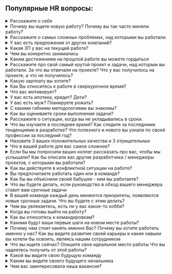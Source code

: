 ## Популярные HR вопросы:

<details>
<summary>Расскажите о себе</summary>

***
`Самопрезентация` `Всегда`

**❔ Зачем спрашивают?**
1. Узнать о том, чего нет в резюме
2. Увидеть, как вы излагаете мысли
3. Понять, что важно для вас
4. Расслабить перед дальнейшими вопросами

**✅ Как отвечать**
> План рассказа:  
> 1. Вводная - как выбрал профессию и чему учился.
> 2. Основные проекты, команды и моя роль в них.
> 3. В чем мои сильные стороны.
> 4. Чего хочу и почему хочу к вам.

> 💡 Советы
> 1. Уложите рассказ в 2-3 минуты. Говорите спокойно, но энергично.
> 2. Не используйте сложные термины
> 3. Нужно рассказывать коротко, емко и только то, что важно работодателю.

**❌ Как не надо отвечать**
1. “Я программист.”, “Я Все написал в резюме” - проще сразу послать их куда подальше и сэкономить время.
2. Тупо перечислять места работы и вашу роль - скучно, бесполезно.
3. Пересказывать всю вашу жизнь - 90% работодателей даже не волнует, закончили ли вы ВУЗ.

***
</details>

<details>
<summary>Почему вы ищете новую работу? Почему вы так часто меняли работу?</summary>

***
`Вопрос с подвохом` `Всегда`

**❔ Зачем спрашивают?**
1. Поможет понять, чего вы хотите и чего избегаете.
2. Оценить, “не бегунок ли ты часом”.
3. Узнать, из-за чего вы можете уволиться опять и можно ли этого избежать.
4. Можно услышать про конфликт и действия кандидата, пытался ли он решить проблему.

**✅ Как отвечать**
> Покажите ответом что хотите развития и что именно у этого работодателя сможете расти. Также убедите его, что увольняетесь редко и по серьезным причинам, которые не повторятся вновь или не зависят от вас.

> Пример ответа: “Я уже два года работаю в компании над проектом банкинга, знаю вдоль и поперек весь код. Задачи выполняю быстрее чем планировалось. Челенджей нет, а хочется. Я несколько раз ходил к руководителю, чтобы обсудить это. Новых проектов не намечается”

**❌ Как не надо отвечать**
1. “Попросили уйти”, “На самом деле меня увольняют”. Не убеждайте будущего работодателя, что с вами что-то не так.
2. “В компании одни п**сы”. Такой ответ говорит о том, что вы не можете сработаться с людьми, и это повторится.
3. “На моё место взяли другого разработчика” - похоже вы сотрудник с проблемами, раз вас решили заменить другим.
4. “3 года не повышают ЗП” - а почему? Вы не справляетесь? Лучше сказать, что “нет развития”.
5. “Вы - компания мечты. Всегда хотел к вам”. В ваших интересах показать что у вас есть ещё предложения и за вас нужно побороться.

***
</details>

<details>
<summary>Расскажите о самых сложных проблемах, над которыми вы работали.</summary>

***
`Вопрос с подвохом` `Часто`

**❔ Зачем спрашивают?**
1. Умение работать в нестандартных условиях или в сжатые сроки.
2. Понять реальный уровень компетенций. Без опыта невозможно подробно рассказать о проблемах и нюансах.
3. Понять насколько сложные перед вами стояли задачи, как вы их решали

**✅ Как отвечать**
> Здесь хотят услышать подход к решению проблем.
> 1. Вспоминайте какую-то срочную, сложную задачу.
> 2. Объясняете, почему она важна и почему сложна.
> 3. Рассказываете, как разбирались в проблеме.
> 4. Как в итоге решили.

**❌ Как не надо отвечать**
Любой отказ рассказывать будет воспринят негативно.
Случай, который вы решили в течение дня - недостаточно круто прозвучит.

***
</details>

<details>
<summary>У вас есть предложения от других компаний?</summary>

***
`Вопрос с подвохом` `Часто`

**❔ Зачем спрашивают?**
Рекрутеры задают этот вопрос, чтобы узнать сколько у них времени на обратную связь. Также пытаются понять насколько вы востребованы и есть ли у работодателя конкуренты.

**✅ Как отвечать**
> “Да, есть другие интересные предложения, но хочу рассмотреть ваш вариант, потому что...".  
> Подумайте и запишите ответ, например: у вас крутой проект, сильная команда, правильная культура.  
> Работодатель должен чувствовать, что конкурирует с другими предложениями. И что у него мало времени на хантинг. Как в маркетинге и продажах это подталкивает человека захотеть “купить” здесь и сейчас.  
> Если есть офферы - говорите, что компании ждут ответа до определенной даты. Если нет - говорите, что есть. Никто не имеет права требовать назвать имя компании, расскажите в общем - этого достаточно.

**❌ Как не надо отвечать**
1. Не говорите что получили уже 15 предложений и будете выбирать. Во-первых, непонятно сколько времени уйдет на выбор. Во-вторых, вы говорите работодателю чтобы он не рассчитывал на вас, так как конкурентов много.
2. Не критикуйте другие предложения, это понизит вашу ценность. Работодатель перестает чувствовать конкуренцию и понимает что можно прогибать, например по деньгам.
3. Не говорите, что постоянно в поиске и что регулярно зовут на собеседования. Работодатель подумает, что вы так же легко уйдете из его компании.

***
</details>

<details>
<summary>Какая ЗП у вас на текущей работе?</summary>

***
`Вопрос с подвохом` `Часто`

**❔ Зачем спрашивают?**
1. HR или будущий руководитель ищет повод, чтобы поторговаться и скинуть оклад, прежде чем сделать оффер.
2. Если текущая ЗП больше того, что они готовы предложить - закончить собеседование и сэкономить всем время.

**✅ Как отвечать**
> Называйте сумму в 85-90% от той, которую вы хотите получить в оффере. Например, сейчас получаете 50 т.р., верите, что эта компания согласиться на 120 т.р. - отвечайте “сейчас получаю 100 т.р.”.

**❌ Как не надо отвечать**
"Это коммерческая тайна", "А какая вам разница?"

***
</details>

<details>
<summary>Чем вы конкретно занимались</summary>

***
`Вопрос с подвохом` `Всегда`

**❔ Зачем спрашивают?**
Если вы ответили плохо на вопрос: "Что вы делали на прошлом месте", то собеседующим не понятно, чем именно занимались вы. Есть сомнения, что вы делали ценную для этой вакансии работу...

**✅ Как отвечать**
> Делайте акценты на задачах, которые релевантны текущей вакансии.  
> Надежный способ успокоить интервьюера - сказать "70% времени разрабатывал новый функционал, 20% - багфиксы и продумывание архитектуры, 10% митинги и бюрократия"

**❌ Как не надо отвечать**
"Половину времени настраивал среду для работы, доступы, участвовал в митингах"

***
</details>

<details>
<summary>Каким достижением на прошлой работе вы можете гордиться</summary>

`Вовлеченность` `Часто`

***

**❔ Зачем спрашивают?**
> Интервьюер пытается понять как вы относитесь к своей работе. Если кандидат рассказывает о результатах, то скорее всего он увлечен работой и может сопоставить свои действия и результат для компании. От таких людей можно ждать новых достижений.
Человеку, который работает 40 часов в неделю и только двигает в джире таски от менеджера, будет сложно ответить на этот вопрос. Работодатель поймет что кандидат просто “рабочие руки”, ожидать от него свершений не стоит. Такому можно предложить оклад поменьше.

**✅ Как отвечать**
> 1. Вспоминайте какие сложные задачи решили. Которые требовали обучения, дополнительного времени, ресурсов.
> 2. Упаковывайте результат в метрики, и описывайте конкретными словами: сократил расходы на; внедрил практику или технологию X; вырос до мидла за 2 месяца; обучил трех стажеров за 3 месяца - устроились джунами к нам; разработал архитектуру модуля/приложения X;

> Примеры хорошего ответа:
>1. “В компании не было юнит-тестирования. Я провел анализ подходящих фреймворков, подготовил материалы, рассказал всем на презентации и начал обучать людей. Практику успешно внедрили, чем я и горжусь.”
>2. “Была проблема с деплоем, разобрался в docker-е, перевел проект на него. Теперь без проблем можно деплоить проект на любую систему и не устанавливать кучу зависимостей. Быстрее разворачиваем проект для новых разработчиков”

**❌ Как не надо отвечать**
> 1. “Обучал/разрабатывал/делал” - важен результат, а не процесс. САМЫЙ популярный косяк. “Делал” трактуется как “тратил на это время и не факт, что получилось”. Приоритет и лучшие условия у программиста который: разработал, создал, запустил, внедрил.
> 2. ”Есть работа и я ее просто выполнял” - от любого человека в IT ждут большего. Унылый, неинициативный кандидат редко нужен. А если и нужен, то платить будут соответствующе и при случае - заменят
> 3. “Ничего, но теперь то буду стараться” - нет, не будешь. Если вчера не делал, завтра тоже не будешь. Измениться что-то может, на очень маловероятно и не факт, что в лучшую сторону.
> 4. “Горжусь сыном/дочкой” - это здорово, но услышать хотят больше про профессию.

***
</details>

<details>
<summary>Расскажите про свой самый крутой проект и задачи, над которым вы работали. За что вы отвечали на проекте? Что у вас получилось на проекте, а что не получилось?</summary>

`Вовлеченность` `Редко`

***

**❔ Зачем спрашивают?**
> Понять, что вас по - настоящему драйвит на работе. Какие задачи нравится решать. Узнать точки соприкосновения с той должностью, на которую вы хотите попасть

**✅ Как отвечать**
> От вас хотят услышать драйвовую историю. Берите за основу 5 составляющих любого проекта:
> 1. Техническая часть
> 2. Бизнесовая часть
> 3. Команда
> 4. Процессы
> 5. Успех проекта

**❌ Как не надо отвечать**
> "Обычный проект, ничего особенного не было" - унылый разговор к хорошему офферу не приведет

***
</details>

<details>
<summary>Какую зарплату вы хотите?</summary>

`Вопрос с подвохом` `Всегда`

***

**❔ Зачем спрашивают?**
> Почти всегда это уточняющий вопрос. В резюме вы уже указали зарплату. Вопрос задают в конце собеседования, чтобы уставшего вас прогнуть на меньшие деньги. Если вакансия очень интересная - можно назвать минимум который вы готовы обсуждать. Но если всем все понравилось, то просите столько сколько хотели, или больше.

**✅ Как отвечать**
> Это зависит от нескольких факторов, которые мы еще не обсуждали. Например, соц.пакет и другие льготы, а также от нематериальных факторов. Скажите, какой диапазон зарплат и социальный пакет ваша компания может предложить?
> Основываясь на уровне моей компетенции и опыта, я открыт для обсуждения зарплаты от ...

**❌ Как не надо отвечать**
> "Я уже согласен на любую зарплату — надоело ходить по собеседованиям". "Миллион евро." - вы разговариваете с человеком, который собеседований провел с 50 раз больше, чем вы. Несмешная шутка. "Я недавно взял ипотеку/кредит...". "Мой друг устроился на 300 000, я тоже столько хочу"

***
</details>

<details>
<summary>Как Вы относитесь к работе в сверхурочное время?</summary>

`Вопрос с подвохом` `Редко`

***

**❔ Зачем спрашивают?**
> Руководитель хочет убедиться, что вы будете бесплатно работать лишние 20-30 часов в неделю. Те, у кого не приняты сверхурочные, задавать этот вопрос не будут. Делайте выводы, хотите ли тут работать. Прежде чем отвечать - решите для себя, готовы ли вы круглосуточно пахать в этой компании. Если не готовы - говорите: “Отношусь негативно”.
> Перед интервью найдите людей, которые работают в этой компании или команде. Расспросите их о культуре и, как часто они работают не по 8 часов, а по 14. Выясните почему так происходит. 100%, что люди ответят и расскажут. Также посмотрите отзывы на ресурсах: otzovik, otrude и т.д. Можно много интересного прочитать о работодателе.

**✅ Как отвечать**
> 1. Покажите работодателю, что лояльны к сверхурочным, когда это нужно. “Если дедлайн - то могу задержаться ради проекта”
> 2. Задайте встречный вопрос - “как часто вы работаете сверхурочно”, “как оплачиваются эти часы”. Если у интервьюера бомбанет от вопросов, стоит задуматься - нужно ли работать в этой компании)

**❌ Как не надо отвечать**
> Спорный ответ: “На прошлых местах работал по 14 часов” - чаще это поймут как плюс, показывающий мотивацию и производительность, но иногда и негативно воспримут.
> Плохо: “Да, конечно, по двойной ставке” - если компания практикует переработки и не платит за них - вы выбываете. А если платит - эти деньги вы все равно получите. В обоих случаях ответ не покажет вас с лучшей стороны.

***
</details>

<details>
<summary>Что вас мотивирует?</summary>

`Мотивация` `Часто`

***

**❔ Зачем спрашивают?**
> Лучше понять вашу личность, стиль работы и квалификацию, а также определить, подходите ли вы для этой должности, команды и культуры.

**✅ Как отвечать**
> Меня мотивирует работа над крутым проектом/продуктом - прям как у вас.
> Меня мотивирует работа в крутой команде - прям как у вас.
> Меня мотивирует работа с крутыми процессами - прям как у вас.
> Ищите точки соприкосновения с компанией - ваc мотивирует то, что уже есть в этой компании.

**❌ Как не надо отвечать**
> "Только увеличение заработной платы" - все хотят больше денег. Но если это первое, что вы скажете , с вами не интересно продолжать.
> "Когда приезжаю домой, меня встречают жена и дочка" - в контексте разговора о приеме на работу профессионала услышать такое - не в тему.

***
</details>

<details>
<summary>У вас есть ипотека, кредит? Дети?</summary>

`Плохой вопрос` `Редко`

***

**❔ Зачем спрашивают?**
> Целая каста руководителей считают, что человек с кредитами, семьей, ипотекой - будет лоялен и привязан к компании. А еще в “болотах” считается, что ипотечникам можно ЗП не поднимать - они осторожнее меняют работу, ведь там испытательный срок, неизвестная компания, ЗП может оказаться серой, да и банально сил нет по собеседованиям ходить.
> Для IT компании такой вопрос - плохой знак.

**✅ Как отвечать**
> Честный ответ. Из подобных вопросов можно и нужно извлечь выгоду для себя. Если вопрос задаёт ваш будущий руководитель - ответьте честно, а затем поинтересуйтесь почему ему интересно знать такие подробности. Узнаете с кем вам придется работать)

**❌ Как не надо отвечать**
> Единственный неправильный вариант - увиливать и грубить в ответ.

***
</details>

<details>
<summary>У вас есть муж? Планируете рожать?</summary>

`Плохой вопрос` `Редко`

***

**❔ Зачем спрашивают?**
> Опасаются потерять деньги и время, потому что декретница или молодая мама может быть проблемой.

**✅ Как отвечать**
> Хотите ли вы в декрет сейчас или нет - в любом случае выгодно убеждать, что в декрет в ближайшие годы вы не уйдете. Главное, нельзя задумываться в ответ на этот вопрос. Уверенно и быстро отвечайте “нет, пока не думала о детях”; “Хочу строить карьеру”, “Через 3 года собираемся взять свое жилье в ипотеку, тогда и подумаем”;

**❌ Как не надо отвечать**
> Единственный неправильный вариант - увиливать и грубить в ответ.

***
</details>

<details>
<summary>С какими гибкими методологиями вы знакомы?</summary>

`Опыт Agile` `Редко`

***

**❔ Зачем спрашивают?**
> Просто хотят понять какой у вас опыт. К гибким подходам положительно относятся во многих компаниях. Пока вы будете обсуждать этот вопрос, работодатель поймет ваше отношение к такому стилю работы.

**✅ Как отвечать**
> Почитайте про Kanban, SCRUM, XP. Выпишите ключевые моменты. Запомните хотя бы 1/3 из материала - уже будете круче чем большинство кандидатов.

**❌ Как не надо отвечать**
> Не работал, не знаю ничего
"Работал по скрам, но у нас было говеный скрам. Щас я расскажу как надо на самом деле".

***
</details>

<details>
<summary>Как вы оцениваете сроки выполнения задачи?</summary>

`Планирование` `Часто`

***

**❔ Зачем спрашивают?**
> 1. Кандидат способен сам оценить задачу?
> 2. Как кандидат коммуницирует с командой при оценке
> 3. Как часто кандидат попадает в оценку

**✅ Как отвечать**
> Пишу план, выделяю непонятные вещи, выясняю что является целью, накладываю риски -> получается оценка

**❌ Как не надо отвечать**
> "я не оценивал, проджект приносил задачу - я ее делал по факту."
"За сроки я не отвечал".

***
</details>

<details>
<summary>Расскажите о ситуации, когда вы не укладывались в сроки.</summary>

`Планирование` `Часто`

***

**❔ Зачем спрашивают?**
> В разговоре о сорванных сроках выясняется много интересного о кандидате. Проверяем уже конкретный опыт, знания и поведение в конкретных рабочих задачах.
> 1. Серьезно ли относитесь к обязательствам перед другими.
> 2. Как понимаете, что не укладываетесь в сроки.
> 3. Не мешает ли гордость признать про*б, а главное, сделать выводы.
> 4. Даете ли свою оценку, если чужая неверна.
> 5. Умеете ли планировать и оценивать сроки.
> 6. Что будете делать, чтобы исправить ситуацию.
> 7. Чем готовы пожертвовать, чтобы успеть.

**✅ Как отвечать**
> Ключевые шаги, при сорванных сроках:
> 1. Оценить новый срок и учесть ошибки
> 2. Предупредить руководителя
> 3. Предложить конкретные действия:
   а) Привлечь помощь;
   б) Работать сверхурочно;
   в) Договориться и сдвинуть срок;
   г) Изменить постановку задачи, состав работ;
   д) Отказаться от менее приоритетных задач;
> 4. Предупредить людей, чья работа зависит от завершения вашей работы
> 5. Первым делом брать в работу ту часть задачи, которая самая рискованная и непроработанная.

> Пример хорошего ответа: “Считаю что такие ситуации нормальны в нашей работе. Часто приходиться работать с задачами высокой неопределенности и тут главное держать в курсе команду и заинтересованные стороны. Когда подобные ситуации происходят, я рассказываю о проблеме команде и руководителю, дальше решаем, нужно ли привлечь помощь, изменить сроки или упростить задачу. Например, перенести часть функционала в следующий релиз.”

**❌ Как не надо отвечать**
> 1. “Во всем виновато НАТО/кризис/отдел тестирования, аналитики и т.д.” - винить окружающих это неконструктивно и бесполезно. Покажите умение решать проблемы, а не создавать новые.
> 2. “Мне спустили срок сверху” - даже в таком случае надо уметь доказать свою оценку и риски через аргументы.
> 3. “Да, но это не моя проблема. Сделаю, когда сделаю.” - комментарии не требуются)

***
</details>

<details>
<summary>Что вы изучаете в последнее время? Как следите за последними тенденциями в разработке? Что полезного и нового вы узнали по своей профессии за последний год? </summary>

`Работа над собой` `Часто`

***

**❔ Зачем спрашивают?**
> 1. Как вы улучшаете свои навыки и знания прямо сейчас
> 2. Насколько ваши интересы в плане развития совпадают

**✅ Как отвечать**
> 1. Подготовьте план развития, со сроками, целями, темами, скилами и т.д. Интервьюеры ссутся от радости когда слышат о таком. Да и само упражнение полезное.
> 2. Рассказывайте о вещах которые пригодятся работодателю: переписывают legacy? Скажите что как раз разбираетесь и тестируете тонкости новой версии.
>3. Расскажите о книгах, статьях, онлайн курсах, видео с youtube, паттернах которые изучили и т.д. Ограничений нет.

> Как быть если вы не развиваетесь:
> 1. Рассказывайте о том что изучали год, два, три назад. Освежите память, чтобы казалось, что вы неделю назад закончили изучать тему.
> 2. Посмотрите, что в тренде по специальности: книги, статьи, курсы, либы... Почитайте один вечер - на интервью скажете что уже две недели изучаете.

**❌ Как не надо отвечать**
> “Ничего не учу. Все что мне нужно - уже знаю”
> “Последние месяцы/годы нет времени: семья, работа и переезд” - Так говорят те, кто никогда и не прилагал усилий на развитие. Исключения бывают редко.
> “Учу английский, чтобы наконец-то уехать в Америку, как только получится” = “я к вам временно”.

***
</details>

<details>
<summary>Назовите 3 ваших положительных качества и 3 отрицательных</summary>

`Работа над собой` `Часто`

***

**❔ Зачем спрашивают?**
> 1. Вас сравнят с другими кандидатами и выберут того, кто больше подходит по культуре, духу и т.п.
> 2. Отсеивание неадекватов. 10% кандидатов на этом вопросе бракуются.
> 3. Проверяют насколько вы способны в самоанализ. Если нанимают спеца надолго и на вырост, это хорошо поднимает вас в глазах работодателя.

**✅ Как отвечать**
> Плюсы - составьте список важных качеств на подобной позиции или в этой компании. Ищите вдохновение в описании вакансии. Например:
> 1. "Постоянно развиваю свои компетенции".
> 2. “Беру и делаю - разберусь и найду информацию для решения любой задачи”.
> 3. “Всегда добиваюсь результата”.

> Минусы - выбирайте некритичные организационные или технические вещи. И обязательно рассказывайте как планируете их устранять.
> 1. “Излишне дотошен, но учусь находить компромисс“.
> 2. “Не люблю заниматься рутинной, поэтому тщательно выбираю компанию, в которой буду работать”.
> 3. “Пока что у меня мало навыков в работе с БД, как раз прохожу курс”.

**❌ Как не надо отвечать**
> “часто опаздываю”, “шлю на х*й если не могу договориться”, “не делаю задачу, если она мне не нравится”, “буду занозой в попе. если что - уволюсь и уведу сотрудников”.

***
</details>

<details>
<summary>Что в вашей работе для вас самое сложное?</summary>

`Работа над собой` `Редко`

***

**❔ Зачем спрашивают?**
> 1. Какие слабые стороны вы видите в своих навыках.
> 2. Что вы делаете, чтобы исправить это.

**✅ Как отвечать**
> Проведите параллель с вашим планом развития, чтобы показать, что решаете эти сложности. Например: "Пару месяцев назад понял, что плаваю в работе с базами данных. Занёс это в свой план развития и сейчас как раз прохожу курс на эту тему"

**❌ Как не надо отвечать**
> "Работать с людьми" - хоть и честно, это существенный минус
> "Работать весь день"
> "Делать задачи, которые я не хочу делать" - если это упомянули, значит не редкость, значит будет проблемой

***
</details>

<details>
<summary>Если бы мы попросили ваших коллег рассказать про вас, чтобы мы услышали? Как бы описали вас другие разработчики / менеджеры проектов, с которыми вы работали?</summary>

`Работа с людьми` `Часто`

***

**❔ Зачем спрашивают?**
> 1. Оценивается умение и стремление работать в команде.
> 2. Собираете ли вы фидбек по своей работе.
> 3. Осознаете ли моменты, где вы недостаточно хорошо справляетесь.

**✅ Как отвечать**
> "Я периодически спрашиваю про это своего менеджера, тим лида, ментора. Получаю конструктивный фидбек. Им нравится то, что я постоянно развиваюсь; ответственно отношусь к своим задачам и срокам; стараюсь во благо проекта; всегда готов помочь коллегам;"

**❌ Как не надо отвечать**
> Не говорите про негатив - вообще. Рассказывать, почему вам никогда не давали фидбек - не надо.

***
</details>

<details>
<summary>Как вы действуете в конфликтной ситуации на работе?</summary>

`Работа с людьми` `Редко`

***

**❔ Зачем спрашивают?**
> 1. Отсеять опасных неадекватов. Да, в IT тоже иногда бьют друг другу лица.
> 2. Отсеять проблемных сотрудников и исключить ходячую головную боль.
> 3. Действительно хотят понять как вы будете действовать в конфликтной ситуации, есть ли у вас навык выхода из них.
> 4. Прощупывают ваши способности строить отношения в принципе, что кратно влияет на эффективность и раскрывается в вашем ответе на вопрос.

**✅ Как отвечать**
> 1. Говорить, что вы развивали конфликт не стоит.
> 2. Показывайте, что вы за мирное решение и что с вашим приходом конфликтов станет меньше.
> 3. Расскажите, что попав в конфликт вы:
   а) Ставите себя на место другой стороны;
   б) “Открыты к разговору”;
   в) Готовы признавать ошибки;
   г) Находите компромисс в диалоге;
   д) Просите совета у руководителя и других коллег, если нужно;
   е) Заранее строите доверительные отношения с людьми, чтобы конфликтов было меньше;
   ж) Только если предыдущие пункты не сработали, а проблема как риск для проекта осталась, обращаетесь за помощью.
> 4. Интервьюер должен услышать, что победила дружба.
> 5. Без заготовленного заранее кейса вам будет сложно на ходу правильно себя показать - запишите пару ситуаций.

**❌ Как не надо отвечать**
> “После работы я поговорил бы с ним как мужчина с мужчиной”, “Выскажу руководителю в лицо все что о нем думаю”, “Почти всегда я прав, нужно это доказать любыми силами”

***
</details>

<details>
<summary>Вы предпочитаете работать один или в команде?</summary>

`Работа с людьми` `Часто`

***

**❔ Зачем спрашивают?**
> От любого сотрудника ждут способности и желания выстроить неконфликтные рабочие отношения с кем угодно.
> Изолированных от людей ролей в IT нет. Всегда нужно с кем то совместно работать.
> От кандидата ожидают умение работать и так и так.
> 1. Когда надо решить задачу и выполнить цель - вы способны сделать это самостоятельно без постоянного дергания команды.
> 2. Вы можете весь день просидеть в парном кодинге. При этом не умереть, не поругаться с коллегой и вместе добиться результата.
> 3. Если у вас проблема, которая мешает двигаться дальше, и вы понимаете что не решите её сами - вы не будете сидеть ещё 3 дня один на один с задачей, пока начальник не спросит и не узнает грустную новость

**✅ Как отвечать**
> Пример: “Доводилось работать над проектом самостоятельно, но я считаю, что в команде работа идет продуктивнее. Потому что команда мотивирует делать больше и лучше, всегда есть с кем посоветоваться и у кого поучиться. Мне нравится помогать своей команде и достигать общего результата.”

**❌ Как не надо отвечать**
> 1. “Мне не нужна команда, я все делаю сам” - этот вопрос не про компетенции. Так вы покажете, что не понимаете зачем нужны отношения в коллективе.
> 2. “Не люблю людей. Совсем” - согласен, люди г*вно. Но как говорил мой дед: “я твой дед мы живем в социуме, а не в лесу”;
> 3. “Мне работается лучше, когда меня не отвлекают и я могу сконцентрироваться” - у всех так. Но вопрос - “Вы с людьми работать можете?”, и вам нужно убедить человека, что можете.

***
</details>

<details>
<summary>Как бы вы объяснили своей бабушке - кем вы работаете? </summary>

`Работа с людьми` `Редко`

***

**❔ Зачем спрашивают?**
> Навыки коммуникации и взаимодействия. Иногда бывает важно понять - насколько кандидат может излагать свои мысли доступным языком, а не в технических терминах.

**✅ Как отвечать**
> Постарайтесь дать максимально лёгкий и доступный для понимания ответ.

**❌ Как не надо отвечать**
> Начать объяснять теорию так, как написано в умных книжках.

***
</details>

<details>
<summary>Что вы будете делать, если руководство в обход вашего менеджера ставит вам срочные задачи</summary>

`Работа с людьми` `Редко`

***

**❔ Зачем спрашивают?**
> Ответ на вопрос покажет ваше отношение к такому стилю работы. Существуют адекватные способы с этим работать. Но умеете ли вы?

**✅ Как отвечать**
> "Это нередкая и нормальная ситуация, с которой можно работать.
Мои задачи при этом:
> 1) Уметь перестроиться и быстро дать результат, когда это нужно
> 2) Показывать прозрачность моей работы, чтобы мой руководитель легко и эффективно принимал решение, что важнее
> 3) Оповещать всех, кто ждет результата моей работы, об изменениях в приоритетах и сроках

> Если приносят очевидно сверхсрочную задачу - оповещу остальных и руководителя, а затем пойду и сделаю.
> Если дают умеренно срочную задачу - обсужу с руководителем, затем сообщу о сроке решения.
> Когда нет возможности посоветоваться - расспрошу побольше и сам изменю приоритеты.
> В КАЖДОМ таком случае буду напоминать, что продуктивнее ставить задачи через моего руководителя."

**❌ Как не надо отвечать**
> "Буду работать 24 на 7", "Уволюсь"

***
</details>

<details>
<summary>В вашей команде каждый день меняются приоритеты, появляются новые срочные задачи. Что вы будете с этим делать?</summary>

`Работа с людьми` `Редко`

***

**❔ Зачем спрашивают?**
> Такие ситуации действительно бывают. Главное чтобы это не было постоянным режимом работы.
> 1. Умеете ли вы договариваться с другими людьми в компании
> 2. Как вы приоритезируете свои задачи

**✅ Как отвечать**
> Обсуждаю с менеджером ситуацию. Подсвечиваю риски по текущим задачам, рассказываю сколько осталось. Если решаем что задача действительно горит - оповещаю остальных, что их задача будет сделана позже, объясняю почему.

**❌ Как не надо отвечать**
> "Не смогу так работать"

***
</details>

<details>
<summary>Чем вы увлекаетесь, есть ли у вас какое-то хобби? </summary>

`Увлечения` `Редко`

***

**❔ Зачем спрашивают?**
> 1. Понять уровень социализации - насколько вы умеете строить отношения с другими людьми
> 2. Понять умеете ли вы вообще отдыхать от работы. Если нет, то потенциально вы либо уже словили перегорание, либо скоро словите

**✅ Как отвечать**
> Просто расскажите чем увлекаетесь в свободное время. Главное не затягивайте - не нужно 15 минут описывать ваше восхождение на эверест. Желательно упомянуть про подвижные, спортивные, а также социальные вылазки. 2 раза сходили на пейнтбол - "хожу с друзьями на пейнтбол". "Танки" тоже можно упомянуть, это не плохо.

**❌ Как не надо отвечать**
> 1. "Работа - это мое главное хобби" - HR может и зайдет такой ответ, но любой адекватный руководитель понимает что вы можете сгореть в любой момент.
> 2. "Выхожу из дома 1 раз в неделю" - имеете право, но немало людей негативно отнесутся, к сожалению.
> 3. "Люблю своих друзей. Мы часто разговариваем о боге. Вот вам кстати буклетик"

***
</details>

<details>
<summary>Когда вы готовы выйти на работу?</summary>

`Формальность` `Часто`

***

**❔ Зачем спрашивают?**
> Работодатель проверяет насколько активно вы ищете работу. Говорите как есть. Обычно, компаниям не интересно ждать 3 месяца, пока вы закончите проект и передадите дела. К тому же, на практике таких кандидатов можно не дождаться.

**✅ Как отвечать**
> 1) Если Вы решили выйти на работу как можно быстрее, так и говорите: Я готов выйти на работу уже с завтрашнего числа. Когда вы хотите, чтобы я начал?
> 2) Если же Вам надо отрабатывать 2 недели на старой работе, говорите точную дату, с которой сможете начать работать.

**❌ Как не надо отвечать**
> "Я не знаю, я ещё не говорил об этом со своим руководством" - нужна уверенность, иначе сделают пометку "сам не знает когда выйдет, будет мозг иметь"

***
</details>

<details>
<summary>Как вы относитесь к командировкам?</summary>

`Формальность` `Редко`

***

**❔ Зачем спрашивают?**
> Подвоха тут нет. Хотят понять можно ли отправлять вас по командировкам и как часто

**✅ Как отвечать**
> Отвечайте как есть. Отличный повод узнать, часто ли нужно будет ездить. Если вам не подходит - лучше не идти к ним.

**❌ Как не надо отвечать**
> Не надо врать или приукрашивать: "Если X2 к ЗП + командировочные + доп отпуск, то подумаю" - осторожно узнайте про условия, но не вставайте в агрессивную позу сразу.

***
</details>

<details>
<summary>Какими будут ваши первые шаги на новом месте работы?</summary>

`Планирование` `Редко`

***

**❔ Зачем спрашивают?**
> Очень сложный вопрос. Задают кандидатам на позиции senior и выше.
Ожидают, что вы покажете полное понимание ситуации (хоть и без деталей). Критично попасть в их ожидания.

**✅ Как отвечать**
> К такому вопросу нужно готовиться. Выясните потребности работодателя:
> 1. Изучите описание вакансии
> 2. Распросите рекрутера при первом созвоне
> 3. Задавайте вопросы на собеседовании

> Основные направления, над которыми нужно работать в любой компании:
> 1. Техника - аудит системы
> 2. Понять что по команде. Кого обучать, кого нанимать
> 3. Выстроить базовые внутренние и внешние отношения
> 4. Инфраструктура, DevOps
> 5. План разработки - сроки, стоимость, состав команды

> Костяк, шаблон ответа можно заготовить заранее. 75% повторяется, надо потренироваться.

**❌ Как не надо отвечать**
> "Не знаю", "Буду делать что скажут." "Все нахрен переделаю, вы говно, я знаю как надо - научу"

***
</details>

<details>
<summary>Почему нам стоит нанять именно Вас? Почему вы хотите работать именно у нас? Как вы видите развитие своей карьеры и какие навыки вы хотели бы освоить, являясь нашим сотрудником</summary>

`Сочетание ваших планов и опыта с планами и потребностями компании` `Редко`

***

**❔ Зачем спрашивают?**
> 1. Услышать что-то новое и ключевое о кандидате, что повлияет на решение.
> 2. Оценить способность аргументировать и убеждать.
> 3. Понять, а сильно ли кандидат заинтересован в работе.

**✅ Как отвечать**
> Нужно как в продажах - говорить больше о клиенте и меньше о себе. Убеждайте, что вам нравятся культура, проекты, люди, которым приносят пользу эти проекты, подход компании к работе и сотрудникам.

> Выпишите себе следующие пункты и найдите на них ответы. Ищите в описании вакансии или спрашивайте у HR при первом созвоне. Много инфы можно накопать почитав о компании:
> 1. Их инструменты и технологии
> 2. Как устроены процессы в компании/команде, состав команды
> 3. Цели проекта/продукта
> 4. Обучение сотрудников
> 5. Чем предстоит заниматься
> 6. Каким видят идеального кандидата.Например, “многозадачен”
> 7. Какие задачи стоят в ближайшее время: “оптимизация системы”

> Пример ответа: “У вас используются React, Redux, Saga, Typescript и Git - со всем этим работал и поэтому подхожу на эту роль. Вы работаете удаленно, а я уже давно работаю на удаленке и поэтому продуктивно включусь в процесс. У вас небольшая продуктовая команда, поэтому нужен человек, который сможет настроить CI, среду, что-то сверстать, я как раз могу этим заняться.”

**❌ Как не надо отвечать**
> 1. “Хочу как можно быстрее вырасти в лида, поэтому буду очень стараться” - не факт, что работодателю это нужно. Будьте аккуратны рассказывая об амбициях.
> 2. ”Сами скажите”, ”А я пока не знаю”, “Это вы меня позвали” - никто не любит неподготовленных выпендрежников.
> 3. “Я педантичный, дотошный, мотивированный, ответственный, коммуникабельный и бла бла бла…” - не интересно, не информативно.
>4. "Буду работу работать"

***
</details>

<details>
<summary>Что вы ищите сейчас? Опишите свое идеальное место работы
Что вы надеетесь получить от этой работы?</summary>

`Сочетание ваших планов и опыта с планами и потребностями компании` `Всегда`

***

**❔ Зачем спрашивают?**
> 1. Узнать ожидания кандидата
> 2. На что кандидат обращает внимание при выборе компании
> 3. Насколько текущие условия подойдут кандидату

**✅ Как отвечать**
> Ключевые пункты:
> 1. Продвинутые инструменты и технологии
> 2. Развитые процессы в компании/команде, крутая команда команды
> 3. Полезность и амбициозность проекта/продукта
> 4. Обучение сотрудников

> По ходу рассказа связывайте эти пожелания с компанией, куда собеседуетесь. Нужно как в продажах - говорить больше о клиенте и меньше о себе. Убеждайте, что вам нравятся культура, проекты, люди, которым приносят пользу эти проекты, подход компании к работе и сотрудникам. Ищите зацепки в описании вакансии или спрашивайте у HR при первом созвоне.

> Пример ответа: “Хочу работать с современным стеком технологий, видел что у вас React, Redux, Saga, Typescript и Git - это радует.
Мне важно знать, что я приношу пользу людям. На вашем проекте я буду в этом уверен. Также не хотелось бы тратить время на компанию с неразвитими организационными процессами".

**❌ Как не надо отвечать**
> Самое нелепое, что может быть, это если из вашего ответа будет следовать, что вам интересна совсем другая работа, чем вакансия, по поводу которой вы сейчас пришли на собеседование. 
> "Оплачиваемое рабочее место, с ДМС и отпуском" - иными словами, "да мне пофиг", такими людьми только дырки затыкают, но всерьез не воспринимают.

***
</details>

<details>
<summary>Какой вы видите свою будущую команду</summary>

`Сочетание ваших планов и опыта с планами и потребностями компании` `Редко`

***

**❔ Зачем спрашивают?**
> 1. В какой команде вы привыкли работать
> 2. Что для вас идеальная команда
> 3. Какую роль в команде вы хотите выполнять

**✅ Как отвечать**
> Здесь нужно попасть в "ожидания" того кто спрашивает.
> "Хочу команду:
> 1. В которой мы вместе сможем развиваться
> 2. С которой мы вместе будем делать ваш классный мега продукт
> 3. С которой мы вместе выстроим самые эффективные процессы

**❌ Как не надо отвечать**
> 1. "Ну хочу чтобы там были все кто нужен, и чтобы мне нужно было только писать код" - показывает что вы не хотите развиваться
> 2. "Хочу чтобы были сильные senior, у которых я буду спрашивать как сделать" - нахер вы вообще нужны?
> 3. "Хочу чтобы слушали меня всегда, и не мешали работать"

***
</details>

<details>
<summary>Каким вы видите своего будущего начальника</summary>

`Сочетание ваших планов и опыта с планами и потребностями компании` `Редко`

***

**❔ Зачем спрашивают?**
> На какие качества вы больше всего обращаете внимание, узнать, что вам важно.
> Какой формат работы вы считаете правильным.

**✅ Как отвечать**
> Хочется работать на человека с амбициями, который хочет развиваться и делать классные проекты.
> В работе со своей командой жду взаимоуважения, желания доверять мне сложные задачи, честности и поддержки.

> Каждый пункт руководитель должен мысленно отмечать в голове "да, я такой, я молодец)))". Если, наоборот, босс - унылое говно, может и не надо к нему идти?

**❌ Как не надо отвечать**
> "Руководитель дает мне задачу и не вмешивается, отчетность я сдам в конце месяца по результатам работы."
> "Чтобы не дергал лишний раз"
> "Дает только точные продуманные задачи"

***
</details>

<details>
<summary>Чем вас заинтересовала наша вакансия?</summary>

`Сочетание ваших планов и опыта с планами и потребностями компании` `Часто`

***

**❔ Зачем спрашивают?**
> 1. Хотите ли вы у них работать.
> 2. Что именно вас привлекло в вакансии.
> 3. Понимаете ли вы, чем нужно будет заниматься.

**✅ Как отвечать**
> Уже обсуждалось. Основные моменты, которые можно упомянуть:
> 1. Инструменты и технологии
> 2. Процессы в компании/команде, состав команды
> 3. Цели проекта/продукта
> 4. Обучение сотрудников
> 5. Чем предстоит заниматься
> 6. Каким видят идеального кандидата. Например, “многозадачен”
> 7. Какие задачи стоят в ближайшее время: “оптимизация системы”

> Пример ответа: “У вас используются React, Redux, Saga, Typescript и Git - со всем этим работал и поэтому подхожу на эту роль. Вы работаете удаленно, а я уже давно работаю на удаленке и поэтому продуктивно включусь в процесс. У вас небольшая продуктовая команда, поэтому нужен человек, который сможет настроить CI, среду, что-то сверстать, я как раз могу этим заняться.”

**❌ Как не надо отвечать**
> "Вы сами меня позвали"
> "Да вакансия как у всех" - вот щас обидно было((
> "Понравилось что у вас кофе бесплатное"

***
</details>
